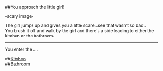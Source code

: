 ##You approach the little girl!

-scary image-

The girl jumps up and gives you a little scare...see that wasn't so bad..  
You brush it off and walk by the girl and there's a side leading to either the kitchen or the bathroom.

---

You enter the ....

##[Kitchen](kitchen.md)  
##[Bathroom](bathroom.md)